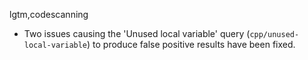lgtm,codescanning
* Two issues causing the 'Unused local variable' query (`cpp/unused-local-variable`) to produce false positive results have been fixed.
